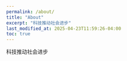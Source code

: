 ```yaml
---
permalink: /about/
title: "About"
excerpt: "科技推动社会进步"
last_modified_at: 2025-04-23T11:59:26-04:00
toc: true
---
```


科技推动社会进步